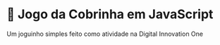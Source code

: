 # :snake: Jogo da Cobrinha em JavaScript

Um joguinho simples feito como atividade na Digital Innovation One
